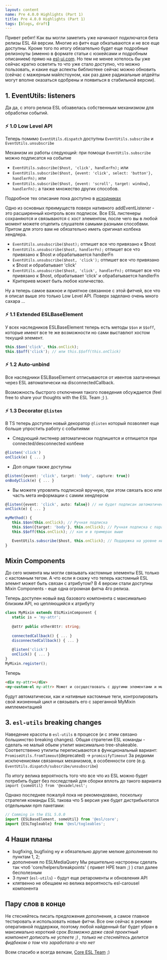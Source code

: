 ```yaml
---
layout: content
name: Pre 4.0.0 Highlights (Part 1)
title: Pre 4.0.0 Highlights (Part 1)
tags: [blogs, draft]
---
```


Привет ребят!
Как вы могли заметить уже начинают подключатся бета релизы ESL 4й версии.
Многие из фитч еще обкатываются и не все еще доступны.
Кроме того по итогу обязательно будет еще подробные релизноуты
(именно в формате статьи с юзкейсами и подробным описанием) прямо на [esl-ui.com](https://esl-ui.com/).
Но тем не менее хотелось бы уже сейчас кратко осветить то что уже стало доступно,
что можно пользовать, и какие еще аспекты библиотеке сейчас можно обновить
(сейчас с мажерным майлстоуном, как раз даже радикальные апдейты могут вполне оказаться одобрены и появиться в стабильной версии).

## 1. EventUtils: listeners
Да да, с этого релиза ESL обзавелась собственным механизмом для обработки событий.

### ⚡ 1.0 Low Level API

Теперь помимо `EventUtils.dispatch` доступны `EventUtils.subscribe` и `EventUtils.unsubscribe`

Механизм их работы следующий:
при помощи `EventUtils.subscribe` можно подписатся на событие
- `EventUtils.subscribe($host, 'click', handlerFn);` или
- `EventUtils.subscribe($host, {event: 'click', select: 'button'}, handlerFn);` или
- `EventUtils.subscribe($host, {event: 'scroll', target: window}, handlerFn);`
  а также множество других способов.

Подробное тех описание пока доступно в [исходниках](https://github.com/exadel-inc/esl/blob/main-beta/src/modules/esl-utils/dom/events/listener.ts)

Одно из основных преимуществ поверх нативного addEventListener - это расширенный контроль всех подписок.
Все ESL листенеры сохраняются и связываются с хост элементом,
после чего вы в любой момент можете отцепить слушателя самыми разными способвми.
Притом для этого вам не обязательно иметь оригинал колбека хендлера.
- `EventUtils.unsubscribe($host);` отпишет все что привязано к $host
- `EventUtils.unsubscribe($host, handlerFn);` отпишет все что привязано к $host и обрабатывается handlerFn
- `EventUtils.unsubscribe($host, 'click');` отпишет все что привязано к $host и обрабатывает 'click'
- `EventUtils.unsubscribe($host, 'click', handlerFn);` отпишет все что привязано к $host, обрабатывает 'click' и обрабатывается handlerFn
- Критериев может быть любое количество.

Ну a теперь самое важное и приятное связанное с этой фитчей, все что я описал выше это только Low Level API.
Поверх заделано очень много сахара ...

### ⚡ 1.1 Extended ESLBaseElement
У всех наследников ESLBaseElement теперь есть методы `$$on` и `$$off`,
которые имеют все те же возможности но сами выставлют хостом текущий элемент.

```typescript
this.$$on('click', this.onClick);
this.$$off('click'); // или this.$$off(this.onClick)
```

### ⚡ 1.2 Auto-unbind
Все наследники ESLBaseElement отписываются от ивентов заатаченных через ESL автоматически на disconnectedCallback.

Возможность быстрого отключения такого поведения обсуждается (feel free to share your thoughts with the ESL Team ;) ).

### ⚡ 1.3 Decorator `@listen`
В TS теперь доступен новый декоратор `@listen` который позволяет еще больше упростить работу с событиями

- Следующий листенер автоматически подпишется и отпишется при connected/desconnected колбеке
 ```typescript
 @listen('click')
 onClick(e) { ... }
 ```
- Доп опции также доступны
 ```typescript
 @listen({event: 'click', target: 'body', capture: true})
 onBodyClick(e) { ... }
 ```
- Вы можете упровлять подпиской вручную, при этом связать всю или часть мета информации с самим хендлером
 ```typescript
 @listen({event: 'click', auto: false}) // не будет подписан автоматически
 onClick(e) { ... }

 myMethod() {
    this.$$on(this.onClick); // Ручная подписка
    this.$$on({target: 'body'}, this.onClick); // Ручная подписка c параметрами (мержатся)
    this.$$off(this.onClick); // как и в примерах выше

    EventUtils.subscribe($host, this.onClick); // Поддержка на уровне низкоуровневого API
 }
 ```

## Mixin Components

До сего момента мы могли связывать кастомные элементы ESL только с кастомным тегом.
А что если я скажу что теперь кастомный ESL элемнт может быть связан с атрибутом?
В 4 версии стали доступны Mixin Components - еще одна огромная фитча 4го релиза.

Теперь доступен новый вид базового компонента с максимально близким API, но цепляющийся к атрибуту
```typescript
class MyMixin extends ESLMixinComponent {
   static is = 'my-attr';
   
   @attr public otherAttr: string;
   
   connectedCallback() { ... }
   disconnectedCallback() { ... }
   
   @listen('click')
   onClick() { ... }
}
MyMixin.register();
```

Теперь
```html 
<div my-attr></div>
<my-custom-el my-attr> Может и сосуществовать с другими элементами и миксинами </my-custom-el>
```
будут автоматически, как и нативные кастомные теги, контролировать свой жизненный цикл и связывать его
с зареганной MyMixin имплементацией


## 3. `esl-utils` breaking changes

Наведение красоты в `esl-utils` в процессе (и c этим связано большинство breaking changes).
Общая стратегия ESL команды - сделать не малый обьем утилит максимально tree-shakeable.
Соответственно утилиты переписываются в функциональный вариант:   
`PromiseUtils.fromTimeout`(deprecated) -> `promisifyTimeout`
За редкими исключенисями связанных механизмов, в особенности core (e.g. `EventUtils.dispatch/subscribe/unsubscribe`)

По итогу велика вероятность того что все что из ESL можно будет потребить
будет без последствий для сборки вплоть до такого варианта `import {someUtil} from '@exadel/esl';`

Однако последнее пожалуй пока не рекомендовано,
поскольку стратегия команды ESL такова что 5 версия уже будет дистрибьютатся отдельными npm пакетами:
```typescript
// Comming in the ESL 5.0.0
import {ESLBaseElement, someUtil} from '@esl/core';
import {ESLTogleable} from '@esl/togleables';
```

## 4 Наши планы

- bugfixing, bugfixing ну и обязательно другие мелкие дополнения по пунктам 1, 2;
- дополнения по ESLMediaQuery
  Мы решительно настроены сделать так чтоб 'core/helpers/breakpoints' ( привет HPE team ;) ) стал далее бесполезным
- 3 пункт (`esl-utils`)  - будут еще ретароменты и обновления API
- клятвенно не обещаем но велика вероятность esl-carousel компонента

## Пару слов в конце

Не стесняйтесь писать предложения дополнения, а самое главное тестировать и использовать новые фитчи.
Все они сейчас в режиме оперативной поддержки, поэтому любой найденный баг будет убран в максимально короткий срок
*Возможно даже свой проектный компонент дописать не успеете ;) , только не стесняйтесь делится фидбеком о том что заработало а что нет*

Всем спасибо и всегда велкам, [Core ESL Team](https://github.com/orgs/exadel-inc/teams/esl-core-team) ;)

